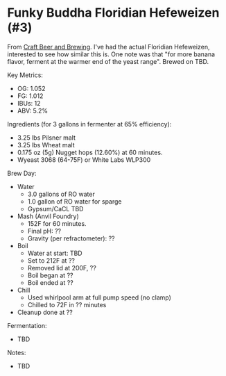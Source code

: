 # Funky Buddha Floridian Hefeweizen (#3)

From [Craft Beer and Brewing](https://beerandbrewing.com/funky-buddhas-floridian-hefeweizen-recipe/).
I've had the actual Floridian Hefeweizen, interested to see how similar this is.
One note was that "for more banana flavor, ferment at the warmer end of the yeast range".
Brewed on TBD.

Key Metrics:

 * OG: 1.052
 * FG: 1.012
 * IBUs: 12
 * ABV: 5.2%

Ingredients (for 3 gallons in fermenter at 65% efficiency):

 * 3.25 lbs Pilsner malt
 * 3.25 lbs Wheat malt
 * 0.175 oz (5g) Nugget hops (12.60%) at 60 minutes.
 * Wyeast 3068 (64-75F) or White Labs WLP300

Brew Day:

 * Water
   * 3.0 gallons of RO water
   * 1.0 gallon of RO water for sparge
   * Gypsum/CaCL TBD
 * Mash (Anvil Foundry)
   * 152F for 60 minutes.
   * Final pH: ??
   * Gravity (per refractometer): ??
 * Boil
   * Water at start: TBD
   * Set to 212F at ??
   * Removed lid at 200F, ??
   * Boil began at ??
   * Boil ended at ??
 * Chill
   * Used whirlpool arm at full pump speed (no clamp)
   * Chilled to 72F in ?? minutes
 * Cleanup done at ??

Fermentation:

 * TBD

Notes:

 * TBD
